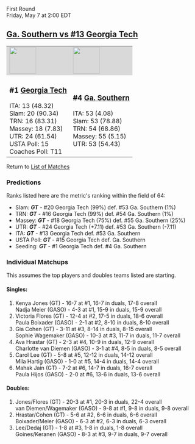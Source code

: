 First Round  
Friday, May 7 at 2:00 EDT
## [Ga. Southern vs #13 Georgia Tech](https://www.ncaa.com/game/5833659) 

<table>  
<tr style="background-color: #d9d9d9 !important"><td><a href="../"><img src="https://www.ncaa.com/sites/default/files/images/logos/schools/g/georgia-tech.70.png" width="70" height="70" /></a></td><td><a href="../"><img src="https://www.ncaa.com/sites/default/files/images/logos/schools/g/ga-southern.70.png" width="70" height="70" /></a></td></tr>
<tr><td>  

<h3>#1 <a href="../">Georgia Tech</a></h3>  
ITA: 13 (48.32)<br>  
Slam: 20 (90.34)<br>  
TRN: 16 (83.31)<br>  
Massey: 18 (7.83)<br>  
UTR: 24 (61.54)<br>  
USTA Poll: 15<br>  
Coaches Poll: T11<br>  

</td><td>  

<h3>#4 <a href="../">Ga. Southern</a></h3>  
ITA: 53 (4.08)<br>  
Slam: 53 (78.88)<br>  
TRN: 54 (68.86)<br>  
Massey: 55 (5.15)<br>  
UTR: 53 (54.43)<br>  

</td></tr></table>  

Return to [List of Matches](../index.md)  

### Predictions  

Ranks listed here are the metric's ranking within the field of 64:  
- Slam: ***GT*** - #20 Georgia Tech (99%) def. #53 Ga. Southern (1%)  
- TRN: ***GT*** - #16 Georgia Tech (99%) def. #54 Ga. Southern (1%)  
- Massey: ***GT*** - #18 Georgia Tech (75%) def. #55 Ga. Southern (25%)  
- UTR: ***GT*** - #24 Georgia Tech (+7.11) def. #53 Ga. Southern (-7.11)  
- ITA: ***GT*** - #13 Georgia Tech def. #53 Ga. Southern  
- USTA Poll: ***GT*** - #15 Georgia Tech def. Ga. Southern  
- Seeding: ***GT*** - #1 Georgia Tech def. #4 Ga. Southern  

### Individual Matchups  

This assumes the top players and doubles teams listed are starting.  

#### Singles:  
1. Kenya Jones (GT) - 16-7 at #1, 16-7 in duals, 17-8 overall  
   Nadja Meier (GASO) - 4-3 at #1, 15-9 in duals, 15-9 overall
2. Victoria Flores (GT) - 12-4 at #2, 17-5 in duals, 18-6 overall  
   Paula Boixader (GASO) - 2-1 at #2, 8-10 in duals, 8-10 overall
3. Gia Cohen (GT) - 3-11 at #3, 8-14 in duals, 8-15 overall  
   Sophie Wagemaker (GASO) - 10-3 at #3, 11-7 in duals, 11-7 overall
4. Ava Hrastar (GT) - 2-3 at #4, 10-9 in duals, 12-9 overall  
   Charlotte van Diemen (GASO) - 3-1 at #4, 8-5 in duals, 8-5 overall
5. Carol Lee (GT) - 5-8 at #5, 12-12 in duals, 14-12 overall  
   Mila Hartig (GASO) - 1-0 at #5, 14-4 in duals, 14-4 overall
6. Mahak Jain (GT) - 7-2 at #6, 14-7 in duals, 16-7 overall  
   Paula Hijos (GASO) - 2-0 at #6, 13-6 in duals, 13-6 overall

#### Doubles:  
1. Jones/Flores (GT) - 20-3 at #1, 20-3 in duals, 22-4 overall  
   van Diemen/Wagemaker (GASO) - 9-8 at #1, 9-8 in duals, 9-8 overall
2. Hrastar/Cohen (GT) - 5-6 at #2, 6-6 in duals, 6-6 overall  
   Boixader/Meier (GASO) - 6-3 at #2, 6-3 in duals, 6-3 overall
3. Lee/Dedaj (GT) - 1-8 at #3, 1-8 in duals, 1-8 overall  
   Goines/Keranen (GASO) - 8-3 at #3, 9-7 in duals, 9-7 overall